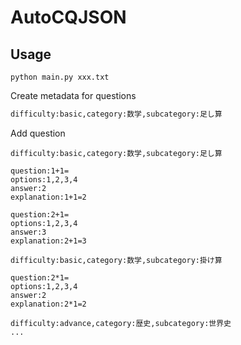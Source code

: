 # AutoCQJSON

## Usage
`python main.py xxx.txt`

Create metadata for questions
``` Question.txt
difficulty:basic,category:数学,subcategory:足し算
```

Add question
```
difficulty:basic,category:数学,subcategory:足し算

question:1+1=
options:1,2,3,4
answer:2
explanation:1+1=2

question:2+1=
options:1,2,3,4
answer:3
explanation:2+1=3

difficulty:basic,category:数学,subcategory:掛け算

question:2*1=
options:1,2,3,4
answer:2
explanation:2*1=2

difficulty:advance,category:歴史,subcategory:世界史
...

```
